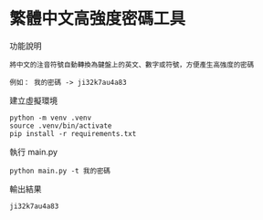 繁體中文高強度密碼工具
===

功能說明
```
將中文的注音符號自動轉換為鍵盤上的英文、數字或符號，方便產生高強度的密碼

例如： 我的密碼 -> ji32k7au4a83
```

建立虛擬環境
```
python -m venv .venv
source .venv/bin/activate
pip install -r requirements.txt
```
執行 main.py
```
python main.py -t 我的密碼
```

輸出結果
```
ji32k7au4a83
```

